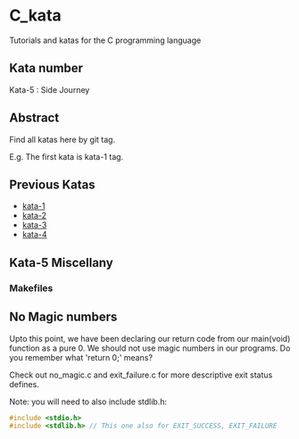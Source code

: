 # C_kata
Tutorials and katas for the C programming language

## Kata number

Kata-5 : Side Journey

## Abstract

Find all katas here by git tag.

E.g. The first kata is kata-1 tag.

## Previous Katas

- [kata-1](kata-1/kata-1.md)
- [kata-2](kata-2/kata-2.md)
- [kata-3](kata-3/kata-3.md)
- [kata-4](kata-4/kata-4.md)

## Kata-5 Miscellany

### Makefiles

## No Magic numbers

Upto this point, we have been declaring our return code from our main(void) function
as a pure 0. We should not use magic numbers in our programs. Do you remember what
'return 0;' means?

Check out no_magic.c and exit_failure.c for more descriptive exit status defines.

Note: you will need to also include stdlib.h:

```C
#include <stdio.h>
#include <stdlib.h> // This one also for EXIT_SUCCESS, EXIT_FAILURE
```

